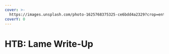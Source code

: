 ```yaml
---
cover: >-
  https://images.unsplash.com/photo-1625768375325-ce6bdd4a2329?crop=entropy&cs=srgb&fm=jpg&ixid=M3wxOTcwMjR8MHwxfHNlYXJjaHwyfHxsYW1lfGVufDB8fHx8MTcwMTk0ODYxOXww&ixlib=rb-4.0.3&q=85
coverY: 0
---
```


# HTB: Lame Write-Up

